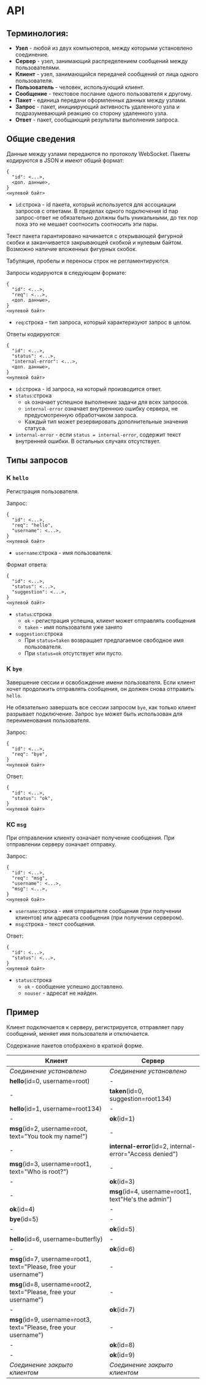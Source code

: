 # API

## Терминология:

+ **Узел** - любой из двух компьютеров, между которыми установлено соединение.
+ **Сервер** - узел, занимающий распределением сообщений между пользователями.
+ **Клиент** - узел, занимающийся передачей сообщений от лица одного пользователя.
+ **Пользователь** - человек, использующий клиент.
+ **Сообщение** - текстовое послание одного пользователя к другому.
+ **Пакет** - единица передачи оформленных данных между узлами.
+ **Запрос** - пакет, инициирующий активность удаленного узла и подразумевающий реакцию со сторону удаленного узла.
+ **Ответ** - пакет, сообщающий результаты выполнения запроса.

## Общие сведения

Данные между узлами передаются по протоколу WebSocket. Пакеты кодируются в JSON и имеют общий формат:
```
{
  "id": <...>,
  <доп. данные>,
}
<нулевой байт>
```
* `id`:строка - id пакета, который используется для ассоциации запросов с ответами. В пределах одного подключения id пар запрос-ответ не обязательно должны быть уникальными, до тех пор пока это не мешает соотносить соотносить эти пары.

Текст пакета гарантировано начинается с открывающей фигурной скобки и заканчивается закрывающей скобкой и нулевым байтом. Возможно наличие вложенных фигурных скобок.

Табуляция, пробелы и переносы строк не регламентируются.

Запросы кодируются в следующем формате:
```
{
  "id": <...>,
  "req": <...>,
  <доп. данные>,
}
<нулевой байт>
```
* `req`:строка - тип запроса, который характеризуют запрос в целом.

Ответы кодируются:
```
{
  "id": <...>,
  "status": <...>,
  "internal-error": <...>,
  <доп. данные>,
}
<нулевой байт>
```
* `id`:строка - id запроса, на который производится ответ.
* `status`:строка
  + `ok` означает успешное выполнение задачи для всех запросов.
  + `internal-error` означает внутреннюю ошибку сервера, не предусмотренную обработчиком запроса.
  + Каждый тип может резервировать дополнительные значения статуса.
* `internal-error` - если `status = internal-error`, содержит текст внутренней ошибки. В остальных случаях отсутствует.

## Типы запросов

### **К** `hello`

Регистрация пользователя.

Запрос:
```
{
  "id": <...>,
  "req": "hello",
  "username": <...>,
}
<нулевой байт>
```
* `username`:строка - имя пользователя.

Формат ответа:
```
{
  "id": <...>,
  "status": <...>,
  "suggestion": <...>,
}
<нулевой байт>
```
* `status`:строка
  + `ok` - регистрация успешна, клиент может отправлять сообщения
  + `taken` - имя пользователя уже занято
* `suggestion`:строка
  + При `status=taken` возвращает предлагаемое свободное имя пользователя.
  + При `status=ok` отсутствует или пусто.

### **К** `bye`

Завершение сессии и освобождение имени пользователя. Если клиент хочет продолжить отправлять сообщения, он должен снова отправить `hello`.

Не обязательно завершать все сессии запросом `bye`, как только клиент разрывает подключение. Запрос `bye` может быть использован для переименования пользователя.

Запрос:
```
{
  "id": <...>,
  "req": "bye",
}
<нулевой байт>
```

Ответ:
```
{
  "id": <...>,
  "status": "ok",
}
<нулевой байт>
```

### **КС** `msg`

При отправлении клиенту означает получение сообщения. При отправлении серверу означает отправку.

Запрос:
```
{
  "id": <...>,
  "req": "msg",
  "username": <...>,
  "msg": <...>,
}
<нулевой байт>
```

* `username`:строка - имя отправителя сообщения (при получении клиентов) или адресата сообщения (при получении сервером).
* `msg`:строка - текст сообщения.

Ответ:
```
{
  "id": <...>,
  "status": <...>,
}
<нулевой байт>
```

* `status`:строка
  + `ok` - сообщение успешно доставлено.
  + `nouser` - адресат не найден.

## Пример

Клиент подключается к серверу, регистрируется, отправляет пару сообщений, меняет имя пользователя и отключается.

Содержание пакетов отображено в краткой форме.

|Клиент|Сервер|
|---|---|
|*Соединение установлено*|*Соединение установлено*|
|**hello**(id=0, username=root)|-|
|-|**taken**(id=0, suggestion=root134)|
|**hello**(id=1, username=root134)|-|
|-|**ok**(id=1)|
|**msg**(id=2, username=root, text="You took my name!")|-|
|-|**internal-error**(id=2, internal-error="Access denied")|
|**msg**(id=3, username=root1, text="Who is root?")|-|
|-|**ok**(id=3)|
|-|**msg**(id=4, username=root1, text"He's the admin")|
|**ok**(id=4)|-|
|**bye**(id=5)|-|
|-|**ok**(id=5)|
|**hello**(id=6, username=butterfly)|-|
|-|**ok**(id=6)|
|**msg**(id=7, username=root1, text="Please, free your username")|-|
|**msg**(id=8, username=root2, text="Please, free your username")|-|
|-|**ok**(id=7)|
|**msg**(id=9, username=root3, text="Please, free your username")|-|
|-|**ok**(id=8)|
|-|**ok**(id=9)|
|*Соединение закрыто клиентом*|*Соединение закрыто клиентом*|
